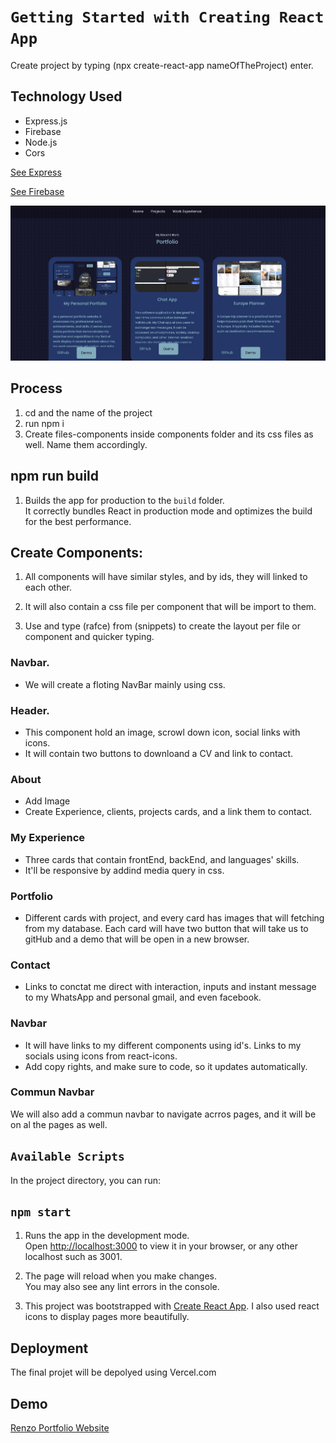 # `Getting Started with Creating React App`

Create project by typing (npx create-react-app   nameOfTheProject) enter.

## Technology Used
* Express.js
* Firebase
* Node.js
* Cors

[See Express](https://expressjs.com/)

[See Firebase](https://firebase.google.com/)

![My Image](././src/assets/readMe.png)

## Process

1. cd and the name of the project
2. run npm i
3. Create files-components inside components folder and its css files as well. Name them accordingly.

## npm run build

1. Builds the app for production to the `build` folder.\
It correctly bundles React in production mode and optimizes the build for the best performance.

## Create Components:
1. All components will have   similar styles, and by ids, they will linked to each other.

2. It will also contain a css file per component that will be import to them.

3. Use and type (rafce) from (snippets) to create the layout per file or component and quicker typing.

### Navbar.
* We will create a floting NavBar mainly using css.

### Header.
* This component hold an image, scrowl down  icon, social links with icons.
* It will contain two buttons to downloand a CV and link to contact.

###  About
* Add Image
* Create Experience, clients,  projects cards, and a link them to contact.

### My Experience
* Three cards that contain frontEnd, backEnd, and languages' skills.
* It'll be responsive by addind media query in css.

### Portfolio
* Different cards with project, and every card has images that will fetching from my database. Each card will have two button that will take us to gitHub and a demo that will be open in a new browser.

### Contact
* Links to conctat me direct with interaction, inputs and instant message to my WhatsApp and personal gmail, and even facebook. 

### Navbar
* It will have links to my different components using id's. Links to my socials using icons from react-icons.
* Add copy rights, and make sure to code, so it updates automatically.

### Commun Navbar
We will also add a commun navbar to navigate acrros pages, and it will be on al the pages as well.

## `Available Scripts`

In the project directory, you can run:

## `npm start`

1. Runs the app in the development mode.\
Open [http://localhost:3000](http://localhost:3000) to view it in your browser, or any other localhost such as 3001.

2. The page will reload when you make changes.\
You may also see any lint errors in the console.

3. This project was bootstrapped with [Create React App](https://github.com/facebook/create-react-app).
I also used react icons to display pages more beautifully.

## Deployment
The final projet will be depolyed using Vercel.com

## Demo
[Renzo Portfolio Website](https://renzosilva.dev)

